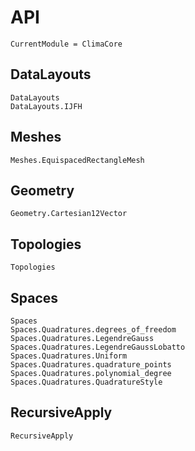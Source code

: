 # API

```@meta
CurrentModule = ClimaCore
```

## DataLayouts

```@docs
DataLayouts
DataLayouts.IJFH
```

## Meshes
```@docs
Meshes.EquispacedRectangleMesh
```

## Geometry
```@docs
Geometry.Cartesian12Vector
```

## Topologies

```@docs
Topologies
```

## Spaces

```@docs
Spaces
Spaces.Quadratures.degrees_of_freedom
Spaces.Quadratures.LegendreGauss
Spaces.Quadratures.LegendreGaussLobatto
Spaces.Quadratures.Uniform
Spaces.Quadratures.quadrature_points
Spaces.Quadratures.polynomial_degree
Spaces.Quadratures.QuadratureStyle
```

## RecursiveApply

```@docs
RecursiveApply
```

